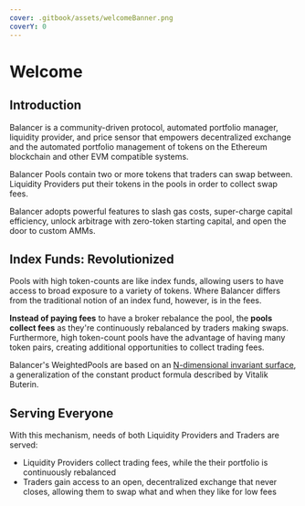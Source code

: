 ```yaml
---
cover: .gitbook/assets/welcomeBanner.png
coverY: 0
---
```


# Welcome

## Introduction

Balancer is a community-driven protocol, automated portfolio manager, liquidity provider, and price sensor that empowers
decentralized exchange and the automated portfolio management of tokens on the Ethereum blockchain and other EVM
compatible systems.

Balancer Pools contain two or more tokens that traders can swap between. Liquidity Providers put their tokens in the
pools in order to collect swap fees.&#x20;

Balancer adopts powerful features to slash gas costs, super-charge capital efficiency, unlock arbitrage with zero-token
starting capital, and open the door to custom AMMs.

## Index Funds: Revolutionized

Pools with high token-counts are like index funds, allowing users to have access to broad exposure to a variety of
tokens. Where Balancer differs from the traditional notion of an index fund, however, is in the fees.&#x20;

**Instead of paying fees** to have a broker rebalance the pool, the **pools collect fees** as they're continuously
rebalanced by traders making swaps. Furthermore, high token-count pools have the advantage of having many token pairs,
creating additional opportunities to collect trading fees.

Balancer's WeightedPools are based on an [N-dimensional invariant surface](https://balancer.finance/whitepaper/), a
generalization of the constant product formula described by Vitalik Buterin.

## Serving Everyone

With this mechanism, needs of both Liquidity Providers and Traders are served:

* Liquidity Providers collect trading fees, while the their portfolio is continuously rebalanced
* Traders gain access to an open, decentralized exchange that never closes, allowing them to swap what and when they
  like for low fees
